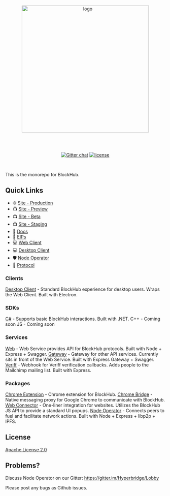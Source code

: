 <div align="center">
  <br>

  <a href="https://hyperbridge.org/"><img src="https://hyperbridge.org/img/blockhub-logotype-color.svg" width="400" alt="logo"></a>

  <br>
  <br>

  [![Gitter chat](https://img.shields.io/gitter/room/TechnologyAdvice/Stardust.svg)](https://gitter.im/Hyperbridge/Lobby) [![license](https://img.shields.io/hexpm/l/plug.svg)](https://github.com/hyperbridge/blockhub-web-client/blob/master/LICENSE.md)

</div>

<br>

This is the monorepo for BlockHub.

## Quick Links

- 🌐 [Site - Production](https://blockhub.gg/)
- 📺 [Site - Preview](https://preview.blockhub.gg/)
- 📺 [Site - Beta](https://beta.blockhub.gg/)
- 📺 [Site - Staging](https://staging.blockhub.gg/)
- 📖 [Docs](http://docs.hyperbridge.org/blockhub)
- 📓 [EIPs](https://github.com/hyperbridge/EIPs)
- 💻 [Web Client](https://github.com/hyperbridge/blockhub-web-client)
- 💻 [Desktop Client](https://github.com/hyperbridge/blockhub-desktop-client)
- 🛡 [Node Operator](https://github.com/hyperbridge/blockhub-node-operator)
- 🔗 [Protocol](https://github.com/hyperbridge/protocol)


### Clients

[Desktop Client](clients/desktop) - Standard BlockHub experience for desktop users. Wraps the Web Client. Built with Electron.


### SDKs

[C#](sdks/csharp) - Supports basic BlockHub interactions. Built with .NET.
C++ - Coming soon
JS - Coming soon


### Services

[Web](services/web) - Web Service provides API for BlockHub protocols. Built with Node + Express + Swagger.
[Gateway](services/gateway) - Gateway for other API services. Currently sits in front of the Web Service. Built with Express Gateway + Swagger.
[Veriff](services/veriff) - Webhook for Veriff verification callbacks. Adds people to the Mailchimp mailing list. Built with Express.


### Packages

[Chrome Extension](packages/chrome-extension) - Chrome extension for BlockHub.
[Chrome Bridge](packages/chrome-bridge) - Native messaging proxy for Google Chrome to communicate with BlockHub.
[Web Connector](packages/web-connector) - One-liner integration for websites. Utilizes the BlockHub JS API to provide a standard UI popups.
[Node Operator](packages/node-operator) - Connects peers to fuel and facilitate network actions. Built with Node + Express + libp2p + IPFS.


## License

[Apache License 2.0](LICENSE.md)

## Problems?

Discuss Node Operator on our Gitter:
https://gitter.im/Hyperbridge/Lobby

Please post any bugs as Github issues.